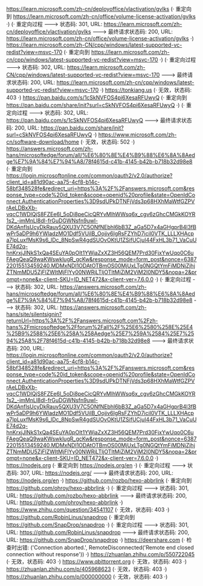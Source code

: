 https://learn.microsoft.com/zh-cn/deployoffice/vlactivation/gvlks (· 重定向到 https://learn.microsoft.com/zh-cn/office/volume-license-activation/gvlks ·)
(· 重定向过程 ---> 状态码: 301, URL: https://learn.microsoft.com/zh-cn/deployoffice/vlactivation/gvlks ---> 最终请求状态码: 200, URL: https://learn.microsoft.com/zh-cn/office/volume-license-activation/gvlks ·)
https://learn.microsoft.com/zh-CN/cpp/windows/latest-supported-vc-redist?view=msvc-170 (· 重定向到 https://learn.microsoft.com/zh-cn/cpp/windows/latest-supported-vc-redist?view=msvc-170 ·)
(· 重定向过程 ---> 状态码: 302, URL: https://learn.microsoft.com/zh-CN/cpp/windows/latest-supported-vc-redist?view=msvc-170 ---> 最终请求状态码: 200, URL: https://learn.microsoft.com/zh-cn/cpp/windows/latest-supported-vc-redist?view=msvc-170 ·)
https://tonkiang.us (· 无效，状态码: 403 ·)
https://pan.baidu.com/s/1cSkNVFOS4pi6XesaRFUwyQ (· 重定向到 https://pan.baidu.com/share/init?surl=cSkNVFOS4pi6XesaRFUwyQ ·)
(· 重定向过程 ---> 状态码: 302, URL: https://pan.baidu.com/s/1cSkNVFOS4pi6XesaRFUwyQ ---> 最终请求状态码: 200, URL: https://pan.baidu.com/share/init?surl=cSkNVFOS4pi6XesaRFUwyQ ·)
https://www.microsoft.com/zh-cn/software-download/home (· 无效，状态码: 502 ·)
https://answers.microsoft.com/zh-hans/microsoftedge/forum/all/%E6%80%8E%E4%B9%88%E6%8A%8Aedge%E7%9A%84%E7%94%A8/78f4615d-c41b-4145-b42b-b718b32d98e8 (· 重定向到 https://login.microsoftonline.com/common/oauth2/v2.0/authorize?client_id=a81d90ac-aa75-4cf8-b14c-58bf348528fe&redirect_uri=https%3A%2F%2Fanswers.microsoft.com&response_type=code%20id_token&scope=openid%20profile&state=OpenIdConnect.AuthenticationProperties%3D9sdUPkDTNFjVds3p68HXhMaWtfGZPVrAeLDBxXb-vqcC1WDlQjS8FZEe6l_5oDi8peCicQRYvMlhWWsq6x_cgv6zGhcCMGkKOYR1s2_-imMnLl8dl-frGuDGWNsfn9uwl-DKdAnfIsUcyDkRauv5QXU3V7C5ONfNEbhl6bB3Z_aGa5D7x4aGHgprB4l3fBwPr5aDP9h6YWladzMO1Ddf5VUiIB_Oojiv6IgRsFZYhD7icil0VTK_LLLXHAcpa7IpLuxfMsK9s6_lDc_8NpSwR4gdSUOvOKtU1ZSifUCjuI44FxHL3b71_VaCuUE74d2q-hnKrxjJlNkS1xQa4SEuYA0pOIt1YWjaZxXZ3H56QEM7Prd30FjxYwUqo0C6uFAegQeaQ9waKWswklugR_gcKw&response_mode=form_post&nonce=638722015513459240.MDMxNDI1ODAtOTBmOS00MjUxLTg0NGQtYmFiMDNjZjhjZTNmMDU5ZjFlZWItMjFlYy00NWRjLTljOTItMjZiM2ViM2I0NDY5&nopa=2&prompt=none&x-client-SKU=ID_NET472&x-client-ver=7.6.0.0 ·)
(· 重定向过程 ---> 状态码: 302, URL: https://answers.microsoft.com/zh-hans/microsoftedge/forum/all/%E6%80%8E%E4%B9%88%E6%8A%8Aedge%E7%9A%84%E7%94%A8/78f4615d-c41b-4145-b42b-b718b32d98e8 ---> 状态码: 302, URL: https://answers.microsoft.com/zh-hans/site/silentsignin?returnUrl=https%3A%2F%2Fanswers.microsoft.com%2Fzh-hans%2Fmicrosoftedge%2Fforum%2Fall%2F%25E6%2580%258E%25E4%25B9%2588%25E6%258A%258Aedge%25E7%259A%2584%25E7%2594%25A8%2F78f4615d-c41b-4145-b42b-b718b32d98e8 ---> 最终请求状态码: 200, URL: https://login.microsoftonline.com/common/oauth2/v2.0/authorize?client_id=a81d90ac-aa75-4cf8-b14c-58bf348528fe&redirect_uri=https%3A%2F%2Fanswers.microsoft.com&response_type=code%20id_token&scope=openid%20profile&state=OpenIdConnect.AuthenticationProperties%3D9sdUPkDTNFjVds3p68HXhMaWtfGZPVrAeLDBxXb-vqcC1WDlQjS8FZEe6l_5oDi8peCicQRYvMlhWWsq6x_cgv6zGhcCMGkKOYR1s2_-imMnLl8dl-frGuDGWNsfn9uwl-DKdAnfIsUcyDkRauv5QXU3V7C5ONfNEbhl6bB3Z_aGa5D7x4aGHgprB4l3fBwPr5aDP9h6YWladzMO1Ddf5VUiIB_Oojiv6IgRsFZYhD7icil0VTK_LLLXHAcpa7IpLuxfMsK9s6_lDc_8NpSwR4gdSUOvOKtU1ZSifUCjuI44FxHL3b71_VaCuUE74d2q-hnKrxjJlNkS1xQa4SEuYA0pOIt1YWjaZxXZ3H56QEM7Prd30FjxYwUqo0C6uFAegQeaQ9waKWswklugR_gcKw&response_mode=form_post&nonce=638722015513459240.MDMxNDI1ODAtOTBmOS00MjUxLTg0NGQtYmFiMDNjZjhjZTNmMDU5ZjFlZWItMjFlYy00NWRjLTljOTItMjZiM2ViM2I0NDY5&nopa=2&prompt=none&x-client-SKU=ID_NET472&x-client-ver=7.6.0.0 ·)
https://nodejs.org (· 重定向到 https://nodejs.org/en ·)
(· 重定向过程 ---> 状态码: 307, URL: https://nodejs.org/ ---> 最终请求状态码: 200, URL: https://nodejs.org/en ·)
https://github.com/rozbo/hexo-abbrlink (· 重定向到 https://github.com/ohroy/hexo-abbrlink ·)
(· 重定向过程 ---> 状态码: 301, URL: https://github.com/rozbo/hexo-abbrlink ---> 最终请求状态码: 200, URL: https://github.com/ohroy/hexo-abbrlink ·)
https://www.zhihu.com/question/34541107 (· 无效，状态码: 403 ·)
https://github.com/RobinLinus/snapdrop (· 重定向到 https://github.com/SnapDrop/snapdrop ·)
(· 重定向过程 ---> 状态码: 301, URL: https://github.com/RobinLinus/snapdrop ---> 最终请求状态码: 200, URL: https://github.com/SnapDrop/snapdrop ·)
https://deershare.com (· 检查时出错: ('Connection aborted.', RemoteDisconnected('Remote end closed connection without response')) ·)
https://zhuanlan.zhihu.com/p/550722045 (· 无效，状态码: 403 ·)
https://www.qbittorrent.org (· 无效，状态码: 403 ·)
https://zhuanlan.zhihu.com/p/405968623 (· 无效，状态码: 403 ·)
https://zhuanlan.zhihu.com/p/000000000 (· 无效，状态码: 403 ·)
